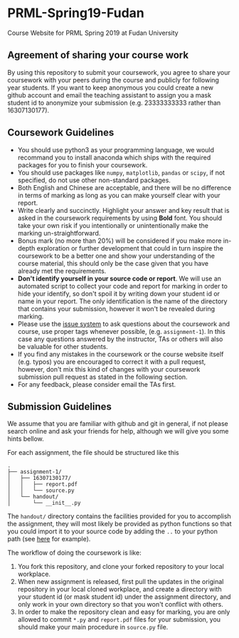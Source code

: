 # PRML-Spring19-Fudan
Course Website for PRML Spring 2019 at Fudan University

## Agreement of sharing your course work

By using this repository to submit your coursework, you agree to share your coursework with your peers during the course and publicly for following year students. If you want to keep anonymous you could create a new github account and email the teaching assistant to assign you a mask student id to anonymize your submission (e.g. 23333333333 rather than 16307130177).

## Coursework Guidelines

* You should use python3 as your programming language, we would recommand you to install anaconda which ships with the required packages for you to finish your coursework.
* You should use packages like `numpy`, `matplotlib`, `pandas` or `scipy`, if not specified, do not use other non-standard packages.
* Both English and Chinese are acceptable, and there will be no difference in terms of marking as long as you can make yourself clear with your report.
* Write clearly and succinctly. Highlight your answer and key result that is asked in the coursework requirements by using **Bold** font. You should take your own risk if you intentionally or unintentionally make the marking un-straightforward.
* Bonus mark (no more than 20%) will be considered if you make more in-depth exploration or further development that could in turn inspire the coursework to be a better one and show your understanding of the course material, this should only be the case given that you have already met the requirements.
* **Don't identify yourself in your source code or report**. We will use an automated script to collect your code and report for marking in order to hide your identify, so don't spoil it by writing down your student id or name in your report. The only identification is the name of the directory that contains your submission, however it won't be revealed during marking.
* Please use the [issue system](https://github.com/ichn-hu/PRML-Spring19-Fudan/issues) to ask questions about the coursework and course, use proper tags whenever possible, (e.g. `assignment-1`). In this case any questions answered by the instructor, TAs or others will also be valuable for other students.
* If you find any mistakes in the coursework or the course website itself (e.g. typos) you are encouraged to correct it with a pull request, however, don't mix this kind of changes with your coursework submission pull request as stated in the following section.
* For any feedback, please consider email the TAs first.


## Submission Guidelines

We assume that you are familiar with github and git in general, if not please search online and ask your friends for help, although we will give you some hints bellow.

For each assignment, the file should be structured like this


```
.
├── assignment-1/
│   ├── 16307130177/
│   │   ├── report.pdf
│   │   └── source.py
│   └── handout/
│       └── __init__.py
```

The `handout/` directory contains the facilities provided for you to accomplish the assignment, they will most likely be provided as python functions so that you could import it to your source code by adding the `..` to your python path (see [here]() for example).

The workflow of doing the coursework is like:

1. You fork this repository, and clone your forked repository to your local workplace.
2. When new assignment is released, first pull the updates in the original repository in your local cloned workplace, and create a directory with your student id (or mask student id) under the assignment directory, and only work in your own directory so that you won't conflict with others.
3. In order to make the repository clean and easy for marking, you are only allowed to commit `*.py` and `report.pdf` files for your submission, you should make your main procedure in `source.py` file.

